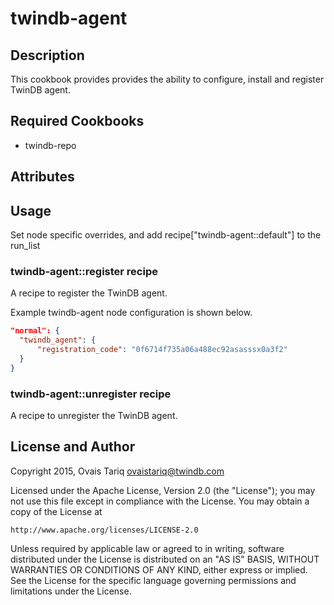 # twindb-agent

## Description

  This cookbook provides provides the ability to configure, install and
  register TwinDB agent.

## Required Cookbooks

  * twindb-repo

## Attributes

## Usage

  Set node specific overrides, and add recipe["twindb-agent::default"] to the run_list

### twindb-agent::register recipe

A recipe to register the TwinDB agent.

Example twindb-agent node configuration is shown below.

```json
"normal": {
  "twindb_agent": {
      "registration_code": "0f6714f735a06a488ec92asasssx0a3f2"
  }
}
```

### twindb-agent::unregister recipe

A recipe to unregister the TwinDB agent.

## License and Author

Copyright 2015, Ovais Tariq <ovaistariq@twindb.com>  

Licensed under the Apache License, Version 2.0 (the "License");
you may not use this file except in compliance with the License.
You may obtain a copy of the License at

    http://www.apache.org/licenses/LICENSE-2.0

Unless required by applicable law or agreed to in writing, software
distributed under the License is distributed on an "AS IS" BASIS,
WITHOUT WARRANTIES OR CONDITIONS OF ANY KIND, either express or implied.
See the License for the specific language governing permissions and
limitations under the License.

